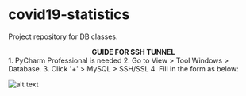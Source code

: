 # covid19-statistics
Project repository for DB classes. 

<div align = center><b>GUIDE FOR SSH TUNNEL</b></div>
1. PyCharm Professional is needed
2. Go to View > Tool Windows > Database.
3. Click '+' > MySQL > SSH/SSL
4. Fill in the form as below:

![alt text](https://github.com/mmuravytskyi/covid19-statistics/blob/main/readme/SSHtun.png)
